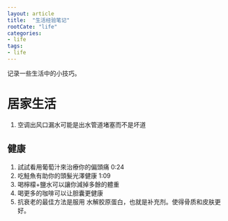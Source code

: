 ```yaml
---
layout: article
title:  "生活经验笔记"
rootCate: "life"
categories:
- life
tags:
- life
---
```


记录一些生活中的小技巧。

<!---more--->

# 居家生活
1. 空调出风口漏水可能是出水管道堵塞而不是坏道


## 健康

1. 試試看用葡萄汁來治療你的偏頭痛 0:24
2. 吃鮭魚有助你的頭髮光澤健康 1:09
3. 喝檸檬+鹽水可以讓你減掉多餘的體重
4. 喝更多的咖啡可以让胆囊更健康
5. 抗衰老的最佳方法是服用 水解胶原蛋白，也就是补充剂。使得骨质和皮肤更好。
